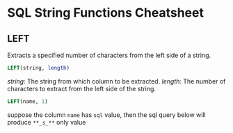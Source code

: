# SQL String Functions Cheatsheet

## LEFT

Extracts a specified number of characters from the left side of a string.

```sql
LEFT(string, length)
```

_string_: The string from which column to be extracted.
_length_: The number of characters to extract from the left side of the string.

```sql
LEFT(name, 1)
```

suppose the column `name` has `sql` value, then the sql query below will produce `**_s_**` only value
